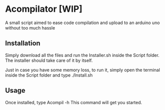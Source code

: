 # Acompilator [WIP]
A small script aimed to ease code compilation and upload to an arduino uno without too much hassle


## Installation 

Simply download all the files and run the Installer.sh inside the Script folder.
The installer should take care of it by itself.

Just in case you have some memory loss, to run it, simply open the terminal inside the Script folder and type
./Install.sh 



## Usage 

Once installed, type
Acompil -h
This command will get you started.
